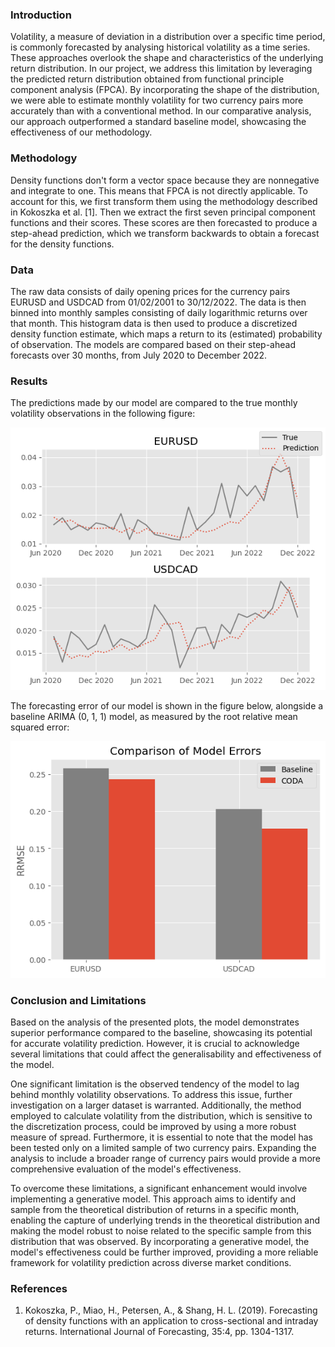 ### Introduction
Volatility, a measure of deviation in a distribution over a specific time period, is commonly forecasted by analysing historical volatility as a time series. These approaches overlook the shape and characteristics of the underlying return distribution. In our project, we address this limitation by leveraging the predicted return distribution obtained from functional principle component analysis (FPCA). By incorporating the shape of the distribution, we were able to estimate monthly volatility for two currency pairs more accurately than with a conventional method. In our comparative analysis, our approach outperformed a standard baseline model, showcasing the effectiveness of our methodology.

### Methodology
Density functions don't form a vector space because they are nonnegative and integrate to one. This means that FPCA is not directly applicable. To account for this, we first transform them using the methodology described in Kokoszka et al. [1]. Then we extract the first seven principal component functions and their scores. These scores are then forecasted to produce a step-ahead prediction, which we transform backwards to obtain a forecast for the density functions.

### Data
The raw data consists of daily opening prices for the currency pairs EURUSD and USDCAD from 01/02/2001 to 30/12/2022. The data is then binned into monthly samples consisting of daily logarithmic returns over that month. This histogram data is then used to produce a discretized density function estimate, which maps a return to its (estimated) probability of observation. The models are compared based on their step-ahead forecasts over 30 months, from July 2020 to December 2022.

### Results
The predictions made by our model are compared to the true monthly volatility observations in the following figure:

<p align="center">
  <img src="figures/comparison_of_model_forecasts.png" alt="Comparison of Model Forecasts">
</p>

The forecasting error of our model is shown in the figure below, alongside a baseline ARIMA (0, 1, 1) model, as measured by the root relative mean squared error:

<p align="center">
  <img src="figures/comparison_of_model_errors.png" alt="Comparison of Model Errors">
</p>

### Conclusion and Limitations
Based on the analysis of the presented plots, the model demonstrates superior performance compared to the baseline, showcasing its potential for accurate volatility prediction. However, it is crucial to acknowledge several limitations that could affect the generalisability and effectiveness of the model.

One significant limitation is the observed tendency of the model to lag behind monthly volatility observations. To address this issue, further investigation on a larger dataset is warranted. Additionally, the method employed to calculate volatility from the distribution, which is sensitive to the discretization process, could be improved by using a more robust measure of spread. Furthermore, it is essential to note that the model has been tested only on a limited sample of two currency pairs. Expanding the analysis to include a broader range of currency pairs would provide a more comprehensive evaluation of the model's effectiveness.

To overcome these limitations, a significant enhancement would involve implementing a generative model. This approach aims to identify and sample from the theoretical distribution of returns in a specific month, enabling the capture of underlying trends in the theoretical distribution and making the model robust to noise related to the specific sample from this distribution that was observed. By incorporating a generative model, the model's effectiveness could be further improved, providing a more reliable framework for volatility prediction across diverse market conditions.

### References
1. Kokoszka, P., Miao, H., Petersen, A., & Shang, H. L. (2019). Forecasting of density functions with an application to cross-sectional and intraday returns. International Journal of Forecasting, 35:4, pp. 1304-1317.